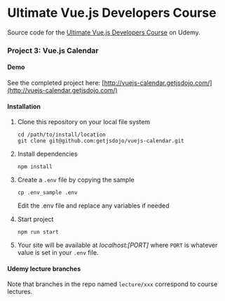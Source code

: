 # Ultimate Vue.js Developers Course

Source code for the [Ultimate Vue.js Developers Course](http://bit.ly/2mPK8ny) on Udemy.

### Project 3: Vue.js Calendar

#### Demo

See the completed project here: [http://vuejs-calendar.getjsdojo.com/](http://vuejs-calendar.getjsdojo.com/)

#### Installation

1. Clone this repository on your local file system

    ```
    cd /path/to/install/location
    git clone git@github.com:getjsdojo/vuejs-calendar.git
    ```

2. Install dependencies

    ```
    npm install
    ```

3. Create a `.env` file by copying the sample

    ```
    cp .env_sample .env
    ```
    
    Edit the .env file and replace any variables if needed
    
4. Start project

    ```
    npm run start
    ```

5. Your site will be available at *localhost:[PORT]* where `PORT` is whatever value is set in your `.env` file.


#### Udemy lecture branches

Note that branches in the repo named `lecture/xxx` correspond to course lectures.
